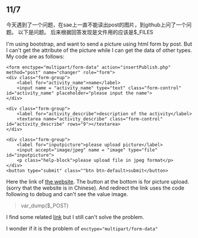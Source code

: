 ## 11/7
今天遇到了一个问题，在sae上一直不能读出post的图片，到github上问了一个问题。
以下是问题。
后来根据回答发现是文件用的应该是$_FILES

I'm using bootstrap, and want to send a picture using html form by post.
But I can't get the attribute of the picture while I can get the data of other types.
My code are as follows:

    <form enctype="multipart/form-data" action="insertPublish.php" method="post" name="changer" role="form">
    <div class="form-group">
        <label for="activity_name">name</label>
        <input name = "activity_name" type="text" class="form-control" id="activity_name" placeholder="please input the name">
    </div>

    <div class="form-group">
        <label for="activity_describe">description of the activity</label>
        <textarea name="activity_describe" class="form-control" id="activity_describe" rows="9"></textarea>
    </div>

    <div class="form-group">
        <label for="inputpicture">please upload picture</label>
        <input accept="image/jpeg" name = "image" type="file" id="inputpicture">
        <p class="help-block">please upload file in jpeg format</p>
    </div>
    <button type="submit" class=""btn btn-default>submit</button>
</form>

Here the link of [the website][1]. The button at the bottom is for picture upload.(sorry that the website is in Chinese).
And redirect the link uses the code following to debug and can't see the value image.

> var_dump($_POST)


I find some related [link][2] but I still can't solve the problem.

I wonder if it is the problem of `enctype="multipart/form-data"`


  [1]: http://lovepingping.applinzi.com/publish.php
  [2]: http://stackoverflow.com/questions/32837590/bootstrap-form-doesnt-retrieve-solvemedia-post-data

